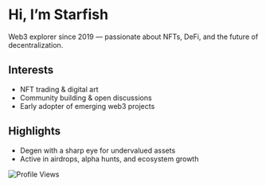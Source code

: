 # Hi, I’m Starfish

Web3 explorer since 2019 — passionate about NFTs, DeFi, and the future of decentralization.

## Interests  
- NFT trading & digital art  
- Community building & open discussions  
- Early adopter of emerging web3 projects  

## Highlights  
- Degen with a sharp eye for undervalued assets  
- Active in airdrops, alpha hunts, and ecosystem growth  

<img src="https://komarev.com/ghpvc/?username=starfrich&color=brightgreen" alt="Profile Views">
